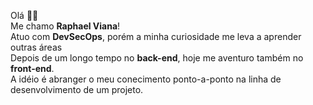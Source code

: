 Olá 🖖🏻 <br>
Me chamo <strong>Raphael Viana</strong>! <br>
Atuo com <strong>DevSecOps</strong>, porém a minha curiosidade me leva a aprender outras áreas <br>
Depois de um longo tempo no <strong>back-end</strong>, hoje me aventuro também no <strong>front-end</strong>. <br>
A idéio é abranger o meu conecimento ponto-a-ponto na linha de desenvolvimento de um projeto.
